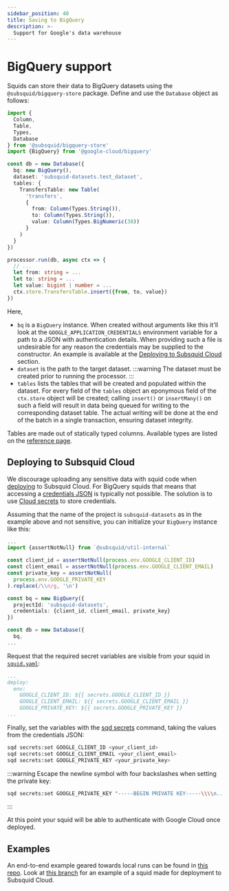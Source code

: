 ```yaml
---
sidebar_position: 40
title: Saving to BigQuery
description: >-
  Support for Google's data warehouse
---
```


# BigQuery support

Squids can store their data to BigQuery datasets using the `@subsquid/bigquery-store` package. Define and use the `Database` object as follows:

```ts title="src/main.ts"
import {
  Column,
  Table,
  Types,
  Database
} from '@subsquid/bigquery-store'
import {BigQuery} from '@google-cloud/bigquery'

const db = new Database({
  bq: new BigQuery(),
  dataset: 'subsquid-datasets.test_dataset',
  tables: {
    TransfersTable: new Table(
      'transfers',
      {
        from: Column(Types.String()),
        to: Column(Types.String()),
        value: Column(Types.BigNumeric(38))
      }
    )
  }
})

processor.run(db, async ctx => {
  // ...
  let from: string = ...
  let to: string = ...
  let value: bigint | number = ...
  ctx.store.TransfersTable.insert({from, to, value})
})
```
Here,
 * `bq` is a `BigQuery` instance. When created without arguments like this it'll look at the `GOOGLE_APPLICATION_CREDENTIALS` environment variable for a path to a JSON with authentication details. When providing such a file is undesirable for any reason the credentials may be supplied to the constructor. An example is available at the [Deploying to Subsquid Cloud](#deploying-to-subsquid-cloud) section.
 * `dataset` is the path to the target dataset.
:::warning
The dataset must be created prior to running the processor.
:::
 * `tables` lists the tables that will be created and populated within the dataset. For every field of the `tables` object an eponymous field of the `ctx.store` object will be created; calling `insert()` or `insertMany()` on such a field will result in data being queued for writing to the corresponding dataset table. The actual writing will be done at the end of the batch in a single transaction, ensuring dataset integrity.

Tables are made out of statically typed columns. Available types are listed on the [reference page](/sdk/reference/store/bigquery).

## Deploying to Subsquid Cloud

We discourage uploading any sensitive data with squid code when [deploying](/cloud) to Subsquid Cloud. For BigQuery squids that means that accessing a [credentials JSON](https://cloud.google.com/docs/authentication/application-default-credentials#GAC) is typically not possible. The solution is to use [Cloud secrets](/cloud/resources/env-variables/#secrets) to store credentials.

Assuming that the name of the project is `subsquid-datasets` as in the example above and not sensitive, you can initialize your `BigQuery` instance like this:
```ts title="src/main.ts"
...
import {assertNotNull} from `@subsquid/util-internal`

const client_id = assertNotNull(process.env.GOOGLE_CLIENT_ID)
const client_email = assertNotNull(process.env.GOOGLE_CLIENT_EMAIL)
const private_key = assertNotNull(
  process.env.GOOGLE_PRIVATE_KEY
).replace(/\\n/g, '\n')

const bq = new BigQuery({
  projectId: 'subsquid-datasets',
  credentials: {client_id, client_email, private_key}
})

const db = new Database({
  bq,
...
```
Request that the required secret variables are visible from your squid in [`squid.yaml`](/cloud/reference/manifest):
```yaml title="squid.yaml"
...
deploy:
  env:
    GOOGLE_CLIENT_ID: ${{ secrets.GOOGLE_CLIENT_ID }}
    GOOGLE_CLIENT_EMAIL: ${{ secrets.GOOGLE_CLIENT_EMAIL }}
    GOOGLE_PRIVATE_KEY: ${{ secrets.GOOGLE_PRIVATE_KEY }}
...
```
Finally, set the variables with the [sqd secrets](/squid-cli/secrets) command, taking the values from the credentials JSON:
```bash
sqd secrets:set GOOGLE_CLIENT_ID <your_client_id>
sqd secrets:set GOOGLE_CLIENT_EMAIL <your_client_email>
sqd secrets:set GOOGLE_PRIVATE_KEY <your_private_key>
```
:::warning
Escape the newline symbol with four backslashes when setting the private key:
```bash
sqd secrets:set GOOGLE_PRIVATE_KEY "-----BEGIN PRIVATE KEY-----\\\\n...
```
:::

At this point your squid will be able to authenticate with Google Cloud once deployed.

## Examples

An end-to-end example geared towards local runs can be found in [this repo](https://github.com/subsquid-labs/squid-bigquery-example). Look at [this branch](https://github.com/subsquid-labs/squid-bigquery-example/tree/cloud-secrets) for an example of a squid made for deployment to Subsquid Cloud.
